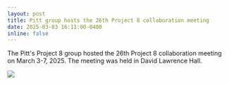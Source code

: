 ```yaml
---
layout: post
title: Pitt group hosts the 26th Project 8 collaboration meeting
date: 2025-03-03 16:11:00-0400
inline: false
---
```


The Pitt's Project 8 group hosted the 26th Project 8 collaboration meeting on March 3-7, 2025. The meeting was held in David Lawrence Hall.

<div class="row mt-3">
        <img class="img-fluid rounded z-depth-1" src="{{ site.baseurl }}/assets/img/P8_CM_Photo_2.png" data-zoomable>
</div>
